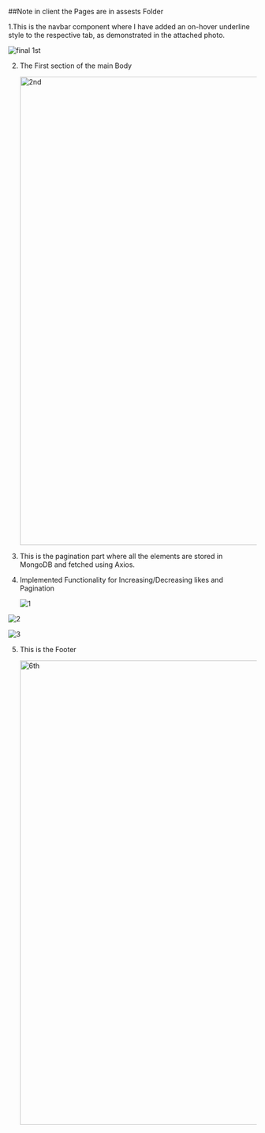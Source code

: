 ##Note in client the Pages are in assests Folder

1.This is the navbar component where I have added an on-hover underline style to the respective tab, as demonstrated in the attached photo.

![final 1st](https://github.com/user-attachments/assets/3044b2b8-bbce-4a28-b7a3-b56a78c0cefc)

2. The First section of the main Body

   <img width="949" alt="2nd" src="https://github.com/user-attachments/assets/c69846f1-a25b-4886-bc59-2e0226a5f109">

3. This is the pagination part where all the elements are stored in MongoDB and fetched using Axios.
    
4. Implemented Functionality for Increasing/Decreasing likes and Pagination
   
   ![1](https://github.com/user-attachments/assets/45ba3dae-9023-4ef4-8fed-daa4a854bc42)

![2](https://github.com/user-attachments/assets/593f67f3-5c98-4dd4-8a78-0263c3eb54b4)

![3](https://github.com/user-attachments/assets/cee0f567-9564-4024-9037-29c748b2dc1b)

5. This is the Footer
 
   <img width="941" alt="6th " src="https://github.com/user-attachments/assets/a92e6a6f-676d-482b-bbdc-03f0bf8cdb04">
